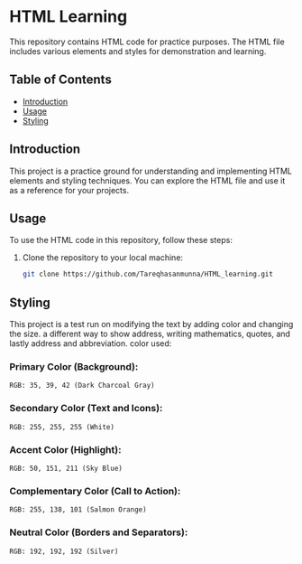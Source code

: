 # HTML Learning

This repository contains HTML code for practice purposes. The HTML file includes various elements and styles for demonstration and learning.

## Table of Contents

- [Introduction](#introduction)
- [Usage](#usage)
- [Styling](#styling)

## Introduction

This project is a practice ground for understanding and implementing HTML elements and styling techniques. You can explore the HTML file and use it as a reference for your projects.

## Usage

To use the HTML code in this repository, follow these steps:

1. Clone the repository to your local machine:

   ```bash
   git clone https://github.com/Tareqhasanmunna/HTML_learning.git
   
## Styling
This project is a test run on modifying the text by adding color and changing the size. a different way to show address, writing mathematics, quotes, and lastly address and abbreviation.
color used: 
### Primary Color (Background):
    RGB: 35, 39, 42 (Dark Charcoal Gray)

### Secondary Color (Text and Icons):
    RGB: 255, 255, 255 (White)

### Accent Color (Highlight):
    RGB: 50, 151, 211 (Sky Blue)

### Complementary Color (Call to Action):
    RGB: 255, 138, 101 (Salmon Orange)

### Neutral Color (Borders and Separators):
    RGB: 192, 192, 192 (Silver)
